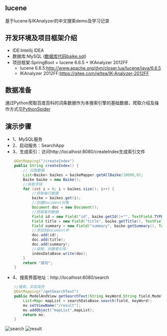 ## lucene
基于lucene与IKAnalyzer的中文搜索demo及学习记录
## 开发环境及项目框架介绍
+ IDE:Intellij IDEA
+ 数据库:MySQL ([数据库代码baike.sql]())
+ 项目框架:SpringBoot + lucene 6.6.5 + IKAnalyzer 2012FF
    + lucene 6.6.5:<http://www.apache.org/dyn/closer.lua/lucene/java/6.6.5>
    + IKAnalyzer 2012FF:<https://gitee.com/wltea/IK-Analyzer-2012FF>
## 数据准备
通过Python爬取百度百科的词条数据作为本搜索引擎的基础数据，爬取介绍及操作方式见[PythonSpider](https://github.com/suxiongwei/PythonSpider) 
## 演示步骤
- 1、MySQL服务
- 2、启动服务：SearchApp
- 3、生成索引：访问http://localhost:8080/createIndex生成索引文件
```java
    @GetMapping("/createIndex")
    public String createIndex() {
        // 拉取数据
        List<Baike> baikes = baikeMapper.getAllBaike(10000,0);
        Baike baike = new Baike();
        //获取字段
        for (int i = 0; i < baikes.size(); i++) {
            //获取每行数据
            baike = baikes.get(i);
            //创建Document对象
            Document doc = new Document();
            //获取每列数据
            Field id = new Field("id", baike.getId()+"", TextField.TYPE_STORED);
            Field title = new Field("title", baike.getTitle(), TextField.TYPE_STORED);
            Field summary = new Field("summary", baike.getSummary(), TextField.TYPE_STORED);
            //添加到Document中
            doc.add(id);
            doc.add(title);
            doc.add(summary);
            //调用，创建索引库
            indexDataBase.write(doc);
        }
        return "成功";
    }
```

- 4、搜索界面地址：http://localhost:8080/search
```java
    //搜索，实现高亮
    @GetMapping("/getSearchText")
    public ModelAndView getSearchText(String keyWord,String field,ModelAndView mv) throws Exception {
        List<Map> mapList = searchDataBase.search(field, keyWord);
        mv.setViewName("/result");
        mv.addObject("mapList",mapList);
        return mv;
    }
```
![search](https://github.com/suxiongwei/lucene/tree/master/src/main/resources/static/img/search.jpg)
![result](https://github.com/suxiongwei/lucene/tree/master/src/main/resources/static/img/result.jpg)


